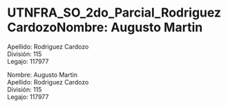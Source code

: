# UTNFRA_SO_2do_Parcial_RodriguezCardozoNombre: Augusto Martin  
Apellido: Rodriguez Cardozo  
División: 115  
Legajo: 117977  
  
Nombre: Augusto Martin  
Apellido: Rodriguez Cardozo  
División: 115  
Legajo: 117977  

